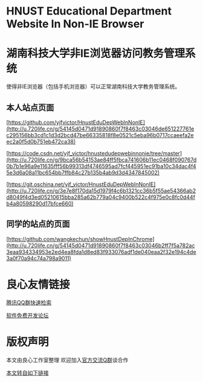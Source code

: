 # HNUST Educational Department Website In Non-IE Browser #
# 湖南科技大学非IE浏览器访问教务管理系统 #


使得非IE浏览器（包括手机浏览器）可以正常湖南科技大学教务管理系统。

## 本人站点页面 ##

[https://github.com/yjfvictor/HnustEduDepWebInNonIE](http://u.720life.cn/g/54145d0471d91890860f7f8463c03046de651227761ec295156bb3cd1c1d3d2bcd47be66335818f8e0521c5eba96b0717ccaeefa2eec2a0f5d0b751eb472ca38)

[https://code.csdn.net/yjf_victor/hnustedudepwebinnonie/tree/master](http://u.720life.cn/g/9bca56b54153ae84ff5fbca741606b11ec0468f090767d0b7b1e96a9e11635fff56b99313df4746595ad7fcf445951ec91ba10c34dac4f45e3d6a08a11bc654bb7ffb84c27b135b4ab9d3d4347845002)

[https://git.oschina.net/yjf_victor/HnustEduDepWebInNonIE](http://u.720life.cn/g/3e7e8f170da15d1979f4c6b1321cc36b5f55ae54366ab2d8049f4d3ed05210615bba285a62b779a04c9400b522c4f975e0c8fc0d44fb4a80598290d17bfce660)

## 同学的站点的页面 ##
[https://github.com/wangkechun/showHnustDepInChrome](http://u.720life.cn/g/54145d0471d91890860f7f8463c03046b2ff7f5a782ac3eaa934334953e2ed4ea8fda1d8ed83f933076adf1de040eaa2f32e194c4de3a0f70a94c74a798a9011)


 # 良心友情链接

[腾讯QQ群快速检索](http://u.720life.cn/s/8cf73f7c)

[软件免费开发论坛](http://u.720life.cn/s/bbb01dc0)

# 版权声明 

本文由良心工作室整理 欢迎加入[官方交流Q群](https://u.720life.cn/s/f2316816)谈合作

[本文转自如下链接](http://u.720life.cn/g/2e71d0f0a5c601172267ba20d3a43c6eb2d13130e84e7b8abdc2539a9e44f44342c77877a0e29678dda1e2fa916282c37c47b97c5077b36d824577dcd3a4437551e229c112db6e97cdb68bdc49c6ca30)